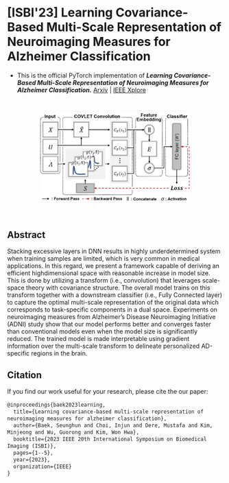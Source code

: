 # [ISBI'23] Learning Covariance-Based Multi-Scale Representation of Neuroimaging Measures for Alzheimer Classification


- This is the official PyTorch implementation of ***Learning Covariance-Based Multi-Scale Representation of Neuroimaging Measures for Alzheimer Classification.*** [Arxiv](https://arxiv.org/abs/2503.01232v1) | [IEEE Xplore](https://ieeexplore.ieee.org/document/10230493)

<br/>
<p align="center"><img src="overview.PNG" width="70%" height="70%"/></p>
<br/>

## Abstract
Stacking excessive layers in DNN results in highly underdetermined system when training samples are limited, which is very common in medical applications. In this regard, we present a framework capable of deriving an efficient highdimensional space with reasonable increase in model size. This is done by utilizing a transform (i.e., convolution) that leverages scale-space theory with covariance structure. The overall model trains on this transform together with a downstream classifier (i.e., Fully Connected layer) to capture the optimal multi-scale representation of the original data which corresponds to task-specific components in a dual space. Experiments on neuroimaging measures from Alzheimer’s Disease Neuroimaging Initiative (ADNI) study show that our model performs better and converges faster than conventional models even when the model size is significantly reduced. The trained model is made interpretable using gradient information over the multi-scale transform to delineate personalized AD-specific regions in the brain.

## Citation
If you find our work useful for your research, please cite the our paper:
```
@inproceedings{baek2023learning,
  title={Learning covariance-based multi-scale representation of neuroimaging measures for alzheimer classification},
  author={Baek, Seunghun and Choi, Injun and Dere, Mustafa and Kim, Minjeong and Wu, Guorong and Kim, Won Hwa},
  booktitle={2023 IEEE 20th International Symposium on Biomedical Imaging (ISBI)},
  pages={1--5},
  year={2023},
  organization={IEEE}
}
```
